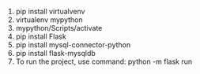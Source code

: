 1.  pip install virtualvenv
2.  virtualenv mypython
3.  mypython/Scripts/activate
4.  pip install Flask
5.  pip install mysql-connector-python
6.  pip install flask-mysqldb
7.  To run the project, use command: python -m flask run